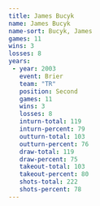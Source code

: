 ```yaml
---
title: James Bucyk
name: James Bucyk
name-sort: Bucyk, James
games: 11
wins: 3
losses: 8
years:
 - year: 2003
   event: Brier
   team: "TR"
   position: Second
   games: 11
   wins: 3
   losses: 8
   inturn-total: 119
   inturn-percent: 79
   outturn-total: 103
   outturn-percent: 76
   draw-total: 119
   draw-percent: 75
   takeout-total: 103
   takeout-percent: 80
   shots-total: 222
   shots-percent: 78
---
```

